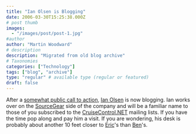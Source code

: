 ```yaml
---
title: "Ian Olsen is Blogging"
date: 2006-03-30T15:25:38.000Z
# post thumb
images:
  - "/images/post/post-1.jpg"
#author
author: "Martin Woodward"
# description
description: "Migrated from old blog archive"
# Taxonomies
categories: ["Technology"]
tags: ["blog", "archive"]
type: "regular" # available type (regular or featured)
draft: false
---
```


After a [somewhat public call to action](http://software.ericsink.com/entries/Ben_Blogging.html), [Ian Olsen](http://ianolsen.wordpress.com/) is now blogging.  Ian works over on the [SourceGear](http://www.sourcegear.com/) side of the company and will be a familiar name to those of you subscribed to the [CruiseControl.NET](http://confluence.public.thoughtworks.org/display/CCNET/Welcome+to+CruiseControl.NET) mailing lists.  If you have the time pop along and pay him a visit.  If you are wondering, his desk is probably about another 10 feet closer to [Eric](http://software.ericsink.com/)'s than [Ben](http://www.benpryor.com/blog/)'s.